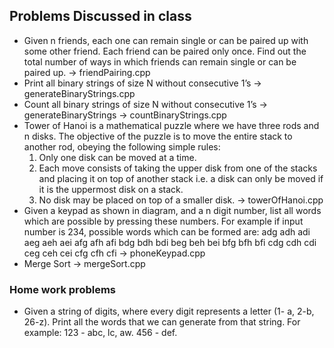 ## Problems Discussed in class
  - Given n friends, each one can remain single or can be paired up with some other friend. Each friend can be paired only once. Find out the total number of ways in which friends can remain single or can be paired up. -> friendPairing.cpp
  - Print all binary strings of size N without consecutive 1’s -> generateBinaryStrings.cpp
  - Count all binary strings of size N without consecutive 1’s -> generateBinaryStrings -> countBinaryStrings.cpp
  - Tower of Hanoi is a mathematical puzzle where we have three rods and n disks. The objective of the puzzle is to move the entire stack to another rod, obeying the following simple rules:
	1) Only one disk can be moved at a time.
	2) Each move consists of taking the upper disk from one of the stacks and placing it on top of another stack i.e. a disk can only be moved if it is the uppermost disk on a stack.
	3) No disk may be placed on top of a smaller disk. 
	-> towerOfHanoi.cpp
  - Given a keypad as shown in diagram, and a n digit number, list all words which are possible by pressing these numbers.
	For example if input number is 234, possible words which can be formed are:
	adg adh adi aeg aeh aei afg afh afi bdg bdh bdi beg beh bei bfg bfh bfi cdg cdh cdi ceg ceh cei cfg cfh cfi 
	-> phoneKeypad.cpp
  - Merge Sort -> mergeSort.cpp
 
### Home work problems
 - Given a string of digits, where every digit represents a  letter (1- a, 2-b, 26-z). Print all the words that we can generate from that string. 
 	For example: 123 - abc, lc, aw. 
 			456 - def.
 